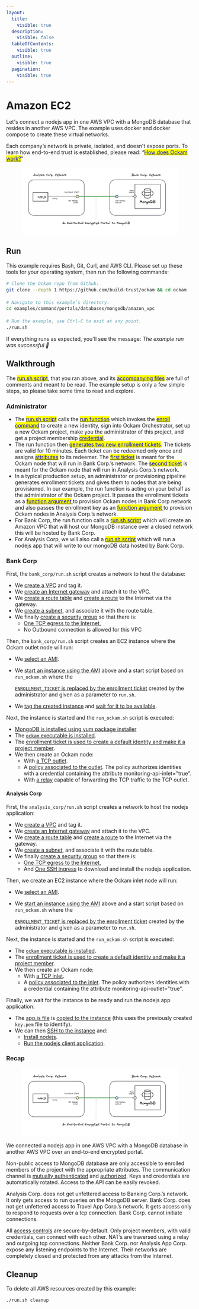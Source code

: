 ```yaml
---
layout:
  title:
    visible: true
  description:
    visible: false
  tableOfContents:
    visible: true
  outline:
    visible: true
  pagination:
    visible: true
---
```


# Amazon EC2

Let's connect a nodejs app in one AWS VPC with a MongoDB database that resides in another AWS VPC. The example uses docker and docker compose to create these virtual networks.&#x20;

Each company’s network is private, isolated, and doesn't expose ports. To learn how end-to-end trust is established, please read: “[<mark style="color:blue;">How does Ockam work?</mark>](../../../how-does-ockam-work.md)”

<figure><img src="../../../.gitbook/assets/mongodb-portal.png" alt=""><figcaption></figcaption></figure>

## Run

This example requires Bash, Git, Curl, and AWS CLI. Please set up these tools for your operating system, then run the following commands:

```bash
# Clone the Ockam repo from Github.
git clone --depth 1 https://github.com/build-trust/ockam && cd ockam

# Navigate to this example’s directory.
cd examples/command/portals/databases/mongodb/amazon_vpc

# Run the example, use Ctrl-C to exit at any point.
./run.sh
```

If everything runs as expected, you'll see the message: _The example run was successful 🥳_

## Walkthrough

The [<mark style="color:blue;">run.sh script</mark>](https://github.com/build-trust/ockam/blob/develop/examples/command/portals/databases/mongodb/amazon\_vpc/run.sh), that you ran above, and its [<mark style="color:blue;">accompanying files</mark>](https://github.com/build-trust/ockam/tree/develop/examples/command/portals/databases/mongodb/amazon\_vpc) are full of comments and meant to be read. The example setup is only a few simple steps, so please take some time to read and explore.

### Administrator

* The [<mark style="color:blue;">run.sh script</mark>](https://github.com/build-trust/ockam/blob/develop/examples/command/portals/databases/mongodb/amazon\_vpc/run.sh) calls the [<mark style="color:blue;">run function</mark>](https://github.com/build-trust/ockam/blob/develop/examples/command/portals/databases/mongodb/amazon\_vpc/run.sh#L14) which invokes the [<mark style="color:blue;">enroll command</mark>](https://github.com/build-trust/ockam/blob/develop/examples/command/portals/databases/mongodb/amazon\_vpc/run.sh#L15-L27) to create a new identity, sign into Ockam Orchestrator, set up a new Ockam project, make you the administrator of this project, and get a project membership [<mark style="color:blue;">credential</mark>](../../../reference/protocols/identities.md#credentials).
* The run function then [<mark style="color:blue;">generates two new enrollment tickets</mark>](https://github.com/build-trust/ockam/blob/develop/examples/command/portals/databases/mongodb/amazon\_vpc/run.sh#L29-L45). The tickets are valid for 10 minutes. Each ticket can be redeemed only once and assigns [<mark style="color:blue;">attributes</mark>](../../../reference/protocols/identities.md#credentials) to its redeemer. The [<mark style="color:blue;">first ticket</mark>](https://github.com/build-trust/ockam/blob/develop/examples/command/portals/databases/mongodb/amazon\_vpc/run.sh#L29-L37) is meant for the Ockam node that will run in Bank Corp.’s network. The [<mark style="color:blue;">second ticket</mark>](https://github.com/build-trust/ockam/blob/develop/examples/command/portals/databases/mongodb/amazon\_vpc/run.sh#L39-L45) is meant for the Ockam node that will run in Analysis Corp.’s network.
* In a typical production setup, an administrator or provisioning pipeline generates enrollment tickets and gives them to nodes that are being provisioned. In our example, the run function is acting on your behalf as the administrator of the Ockam project. It passes the enrollment tickets as a [<mark style="color:blue;">function argument</mark> ](https://github.com/build-trust/ockam/blob/develop/examples/command/portals/databases/mongodb/amazon\_vpc/run.sh#L57C37-L57C56)to provision Ockam nodes in Bank Corp network and also passes the enrollment key as an [<mark style="color:blue;">function argument</mark> ](https://github.com/build-trust/ockam/blob/develop/examples/command/portals/databases/mongodb/amazon\_vpc/run.sh#L62C41-L62C64)to provision Ockam nodes in Analysis Corp.’s network.
* For Bank Corp, the run function calls a [<mark style="color:blue;">run.sh script</mark>](https://github.com/build-trust/ockam/blob/develop/examples/command/portals/databases/mongodb/amazon\_vpc/run.sh#L57) which will create an Amazon VPC that will host our MongoDB instance over a closed network this will be hosted by Bank Corp.
* For Analysis Corp, we will also call a [<mark style="color:blue;">run.sh script</mark>](https://github.com/build-trust/ockam/blob/develop/examples/command/portals/databases/mongodb/amazon\_vpc/run.sh#L62) which will run a nodejs app that will write to our mongoDB data hosted by Bank Corp.

### Bank Corp

First, the `bank_corp/run.sh` script creates a network to host the database:

* We [create a VPC](https://github.com/build-trust/ockam/blob/develop/examples/command/portals/databases/mongodb/amazon\_vpc/bank\_corp/run.sh#L11-L12) and tag it.
* We [create an Internet gateway](https://github.com/build-trust/ockam/blob/develop/examples/command/portals/databases/mongodb/amazon\_vpc/bank\_corp/run.sh#L15-L16) and attach it to the VPC.
* We [create a route table](https://github.com/build-trust/ockam/blob/develop/examples/command/portals/databases/mongodb/amazon\_vpc/bank\_corp/run.sh#L19) and [create a route](https://github.com/build-trust/ockam/blob/develop/examples/command/portals/apis/nodejs/amazon\_ec2/aws\_cli/monitoring\_corp/run.sh#L20) to the Internet via the gateway.
* We [create a subnet](https://github.com/build-trust/ockam/blob/develop/examples/command/portals/databases/mongodb/amazon\_vpc/bank\_corp/run.sh#L23-L27), and associate it with the route table.
* We finally [create a security group](https://github.com/build-trust/ockam/blob/develop/examples/command/portals/databases/mongodb/amazon\_vpc/bank\_corp/run.sh#L32-L34) so that there is:
  * [One TCP egress to the Internet](https://github.com/build-trust/ockam/blob/develop/examples/command/portals/databases/mongodb/amazon\_vpc/bank\_corp/run.sh#L34),
  * No Outbound connection is allowed for this VPC

Then, the `bank_corp/run.sh` script creates an EC2 instance where the Ockam outlet node will run:

* We [select an AMI](https://github.com/build-trust/ockam/blob/develop/examples/command/portals/databases/mongodb/amazon\_vpc/bank\_corp/run.sh#L40-L42).
*   We [start an instance using the AMI](https://github.com/build-trust/ockam/blob/develop/examples/command/portals/databases/mongodb/amazon\_vpc/bank\_corp/run.sh#L46-L48) above and a start script based on `run_ockam.sh` where the

    [`ENROLLMENT_TICKET` is replaced by the enrollment ticket](https://github.com/build-trust/ockam/blob/develop/examples/command/portals/databases/mongodb/amazon\_vpc/bank\_corp/run.sh#L44) created by the administrator and given as a parameter to `run.sh`.
* We [tag the created instance](https://github.com/build-trust/ockam/blob/develop/examples/command/portals/databases/mongodb/amazon\_vpc/bank\_corp/run.sh#L49) and [wait for it to be available](https://github.com/build-trust/ockam/blob/develop/examples/command/portals/databases/mongodb/amazon\_vpc/bank\_corp/run.sh#L50).

Next, the instance is started and the `run_ockam.sh` script is executed:

* [MongoDB is installed using yum package installer](https://github.com/build-trust/ockam/blob/develop/examples/command/portals/databases/mongodb/amazon\_vpc/bank\_corp/run\_ockam.sh#L10-L20)
* The [`ockam` executable is installed](https://github.com/build-trust/ockam/blob/develop/examples/command/portals/databases/mongodb/amazon\_vpc/bank\_corp/run\_ockam.sh#L25-L26).
* The [enrollment ticket is used to create a default identity and make it a project member](https://github.com/build-trust/ockam/blob/develop/examples/command/portals/databases/mongodb/amazon\_vpc/bank\_corp/run\_ockam.sh#L41).
* We then create an Ockam node:
  * With [a TCP outlet](https://github.com/build-trust/ockam/blob/develop/examples/command/portals/databases/mongodb/amazon\_vpc/bank\_corp/run\_ockam.sh#L53).
  * A [policy associated to the outlet](https://github.com/build-trust/ockam/blob/develop/examples/command/portals/databases/mongodb/amazon\_vpc/bank\_corp/run\_ockam.sh#L52). The policy authorizes identities with a credential containing the attribute monitoring-api-inlet="true".
  * With [a relay](https://github.com/build-trust/ockam/blob/develop/examples/command/portals/databases/mongodb/amazon\_vpc/bank\_corp/run\_ockam.sh#L51) capable of forwarding the TCP traffic to the TCP outlet.

#### Analysis Corp

First, the `analysis_corp/run.sh` script creates a network to host the nodejs application:

* We [create a VPC](https://github.com/build-trust/ockam/blob/develop/examples/command/portals/databases/mongodb/amazon\_vpc/analysis\_corp/run.sh#L11-L12) and tag it.
* We [create an Internet gateway](https://github.com/build-trust/ockam/blob/develop/examples/command/portals/databases/mongodb/amazon\_vpc/analysis\_corp/run.sh#L15-L16) and attach it to the VPC.
* We [create a route table](https://github.com/build-trust/ockam/blob/develop/examples/command/portals/databases/mongodb/amazon\_vpc/analysis\_corp/run.sh#L19) and [create a route](https://github.com/build-trust/ockam/blob/develop/examples/command/portals/databases/mongodb/amazon\_vpc/analysis\_corp/run.sh#L20) to the Internet via the gateway.
* We [create a subnet](https://github.com/build-trust/ockam/blob/develop/examples/command/portals/databases/mongodb/amazon\_vpc/analysis\_corp/run.sh#L23-L27), and associate it with the route table.
* We finally [create a security group](https://github.com/build-trust/ockam/blob/develop/examples/command/portals/databases/mongodb/amazon\_vpc/analysis\_corp/run.sh#L32-L33) so that there is:
  * [One TCP egress to the Internet](https://github.com/build-trust/ockam/blob/develop/examples/command/portals/databases/mongodb/amazon\_vpc/analysis\_corp/run.sh#L34),
  * And [One SSH ingress](https://github.com/build-trust/ockam/blob/develop/examples/command/portals/databases/mongodb/amazon\_vpc/analysis\_corp/run.sh#L35) to download and install the nodejs application.

Then, we create an EC2 instance where the Ockam inlet node will run:

* We [select an AMI](https://github.com/build-trust/ockam/blob/develop/examples/command/portals/databases/mongodb/amazon\_vpc/analysis\_corp/run.sh#L40-L42).
*   We [start an instance using the AMI](https://github.com/build-trust/ockam/blob/develop/examples/command/portals/databases/mongodb/amazon\_vpc/analysis\_corp/run.sh#L49-L51) above and a start script based on `run_ockam.sh` where the

    [`ENROLLMENT_TICKET` is replaced by the enrollment ticket](https://github.com/build-trust/ockam/blob/develop/examples/command/portals/databases/mongodb/amazon\_vpc/analysis\_corp/run.sh#L47) created by the administrator and given as a parameter to `run.sh`.

Next, the instance is started and the `run_ockam.sh` script is executed:

* The [`ockam` executable is installed](https://github.com/build-trust/ockam/blob/develop/examples/command/portals/databases/mongodb/amazon\_vpc/analysis\_corp/run\_ockam.sh#11).
* The [enrollment ticket is used to create a default identity and make it a project member](https://github.com/build-trust/ockam/blob/develop/examples/command/portals/databases/mongodb/amazon\_vpc/analysis\_corp/run\_ockam.sh#L27).
* We then create an Ockam node:
  * With [a TCP inlet](https://github.com/build-trust/ockam/blob/develop/examples/command/portals/databases/mongodb/amazon\_vpc/analysis\_corp/run\_ockam.sh#L38).
  * A [policy associated to the inlet](https://github.com/build-trust/ockam/blob/develop/examples/command/portals/databases/mongodb/amazon\_vpc/analysis\_corp/run\_ockam.sh#L37). The policy authorizes identities with a credential containing the attribute monitoring-api-outlet="true".

Finally, we wait for the instance to be ready and run the nodejs app application:

* The [app.js file](https://github.com/build-trust/ockam/blob/develop/examples/command/portals/databases/mongodb/amazon\_vpc/analysis\_corp/app.js) is [copied to the instance](https://github.com/build-trust/ockam/blob/develop/examples/command/portals/databases/mongodb/amazon\_vpc/analysis\_corp/run.sh#L56) (this uses the previously created `key.pem` file to identify).
* We can then [SSH to the instance](https://github.com/build-trust/ockam/blob/develop/examples/command/portals/databases/mongodb/amazon\_vpc/analysis\_corp/run.sh#L57-L61) and:
  * [Install nodejs](https://github.com/build-trust/ockam/blob/develop/examples/command/portals/databases/mongodb/amazon\_vpc/analysis\_corp/run.sh#L59).
  * [Run the nodejs client application](https://github.com/build-trust/ockam/blob/develop/examples/command/portals/databases/mongodb/amazon\_vpc/analysis\_corp/run.sh#L60-L61).

### Recap

<figure><img src="../../../.gitbook/assets/mongodb-portal.png" alt=""><figcaption></figcaption></figure>

We connected a nodejs app in one AWS VPC with a MongoDB database in another AWS VPC over an end-to-end encrypted portal.

Non-public access to MongoDB database are only accessible to enrolled members of the project with the appropriate attributes. The communication channel is [mutually authenticated](https://docs.ockam.io/reference/protocols/secure-channels) and [authorized](https://docs.ockam.io/reference/protocols/access-controls). Keys and credentials are automatically rotated. Access to the API can be easily revoked.

Analysis Corp. does not get unfettered access to Banking Corp.’s network. It only gets access to run queries on the MongoDB server. Bank Corp. does not get unfettered access to Travel App Corp.’s network. It gets access only to respond to requests over a tcp connection. Bank Corp. cannot initiate connections.

All [access controls](https://docs.ockam.io/reference/protocols/access-controls) are secure-by-default. Only project members, with valid credentials, can connect with each other. NAT’s are traversed using a relay and outgoing tcp connections. Neither Bank Corp. nor Analysis App Corp. expose any listening endpoints to the Internet. Their networks are completely closed and protected from any attacks from the Internet.

## Cleanup

To delete all AWS resources created by this example:

```sh
./run.sh cleanup
```
